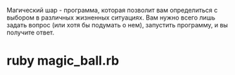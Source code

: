 Магический шар - программа, которая позволит вам определиться с выбором в различных жизненных ситуациях.
Вам нужно всего лишь задать вопрос (или хотя бы подумать о нем), запустить программу, и вы получите ответ.

# ruby magic_ball.rb